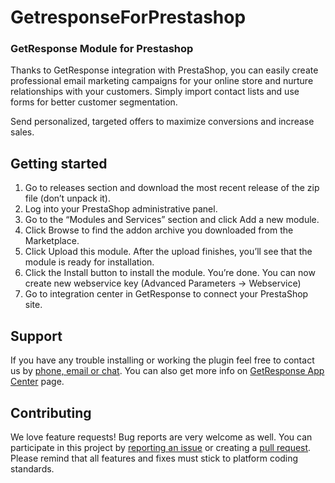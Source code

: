 # GetresponseForPrestashop

### GetResponse Module for Prestashop

Thanks to GetResponse integration with PrestaShop, you can easily create professional email marketing campaigns for your
online store and nurture relationships with your customers. Simply import contact lists and use forms for better
customer segmentation.

Send personalized, targeted offers to maximize conversions and increase sales.

## Getting started

1. Go to releases section and download the most recent release of the zip file (don’t unpack it).
2. Log into your PrestaShop administrative panel.
3. Go to the “Modules and Services” section and click Add a new module.
4. Click Browse to find the addon archive you downloaded from the Marketplace.
5. Click Upload this module.
   After the upload finishes, you’ll see that the module is ready for installation.
6. Click the Install button to install the module.
   You’re done. You can now create new webservice key (Advanced Parameters -> Webservice)
7. Go to integration center in GetResponse to connect your PrestaShop site.

## Support

If you have any trouble installing or working the plugin feel free to contact us by
[phone, email or chat](https://support.getresponse.com/). You can also get more info
on [GetResponse App Center](https://connect.getresponse.com/) page.

## Contributing

We love feature requests! Bug reports are very welcome as well. You can participate in this project
by [reporting an issue](https://github.com/GetResponse/PrestaShop/issues)
or creating a [pull request](https://github.com/GetResponse/PrestaShop/pulls). Please remind that all features and fixes
must stick to platform coding standards.